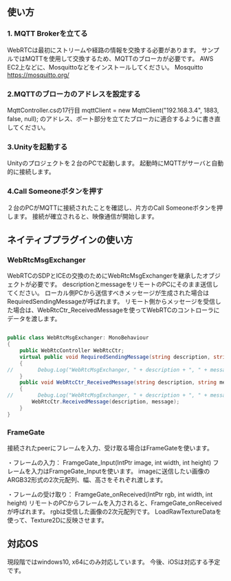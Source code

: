 ﻿## 使い方
### 1. MQTT Brokerを立てる
WebRTCは最初にストリームや経路の情報を交換する必要があります。
サンプルではMQTTを使用して交換するため、MQTTのブローカが必要です。
AWS EC2上などに、Mosquittoなどをインストールしてください。
Mosquitto
https://mosquitto.org/

### 2.MQTTのブローカのアドレスを設定する
MqttController.csの17行目
 mqttClient = new MqttClient("192.168.3.4", 1883, false, null);
のアドレス、ポート部分を立てたブローカに適合するように書き直してください。

### 3.Unityを起動する
Unityのプロジェクトを２台のPCで起動します。
起動時にMQTTがサーバと自動的に接続します。

### 4.Call Someoneボタンを押す
２台のPCがMQTTに接続されたことを確認し、片方のCall Someoneボタンを押します。
接続が確立されると、映像通信が開始します。

## ネイティブプラグインの使い方
### WebRtcMsgExchanger
WebRTCのSDPとICEの交換のためにWebRtcMsgExchangerを継承したオブジェクトが必要です。
descriptionとmessageをリモートのPCにそのまま送信してください。
ローカル側PCから送信すべきメッセージが生成された場合はRequiredSendingMessageが呼ばれます。
リモート側からメッセージを受信した場合は、WebRtcCtr_ReceivedMessageを使ってWebRTCのコントローラにデータを渡します。

```csharp:WebRtcMsgExchanger.cs

public class WebRtcMsgExchanger: MonoBehaviour
{
    public WebRtcController WebRtcCtr;
    virtual public void RequiredSendingMessage(string description, string message)
    {
//        Debug.Log("WebRtcMsgExchanger, " + description + ", " + message);
    }
    public void WebRtcCtr_ReceivedMessage(string description, string message)
    {
//        Debug.Log("WebRtcMsgExchanger, " + description + ", " + message);
        WebRtcCtr.ReceivedMessage(description, message);
    }
}

```


### FrameGate
接続されたpeerにフレームを入力、受け取る場合はFrameGateを使います。

・フレームの入力：
 FramgeGate_Input(IntPtr image, int width, int height)
フレームを入力はFramgeGate_Inputを使います。
imageに送信したい画像のARGB32形式の2次元配列、幅、高さをそれぞれ渡します。

・フレームの受け取り：
FramgeGate_onReceived(IntPtr rgb, int width, int height)
リモートのPCからフレームを入力されると、FramgeGate_onReceivedが呼ばれます。
rgbは受信した画像の2次元配列です。
LoadRawTextureDataを使って、Texture2Dに反映させます。


## 対応OS
現段階ではwindows10, x64にのみ対応しています。
今後、iOSは対応する予定です。

